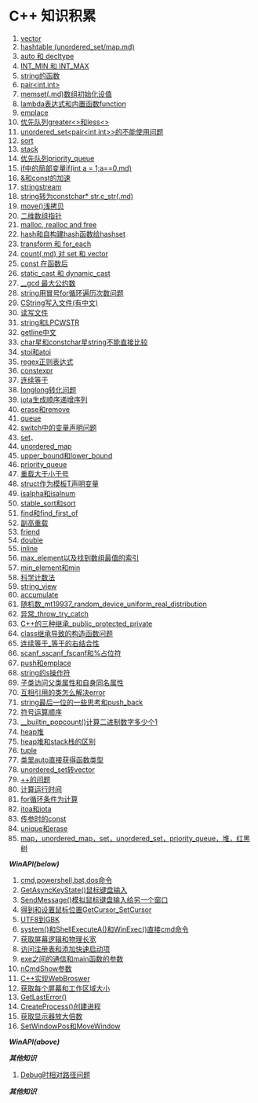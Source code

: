 #  C++ 知识积累
1. [vector](vector.md)
2. [hashtable (unordered_set/map.md)](hashtable(unordered_(set_map)).md)
3. [auto 和 decltype](auto和decltype.md)
4. [INT_MIN 和 INT_MAX](INT_MIN和INT_MAX.md)
5. [string的函数](string的函数.md)
6. [pair<int,int>](pair.md)
7. [memset(.md)数组初始化设值](memset数组初始化设值.md)
8. [lambda表达式和内置函数function](lamda表达式和内置函数function.md)
9. [emplace](emplace.md)
10. [优先队列greater<>和less<>](优先队列greater和less.md)
11. [unordered_set<pair<int,int>>的不能使用问题](unordered_set(pair)的不能使用问题.md)
12. [sort](sort.md)
13. [stack](stack.md)
14. [优先队列priority_queue](优先队列priority_queue.md)
15. [if中的局部变量if(int a = 1;a==0.md)](if中的局部变量if(;).md)
16. [&和const的加速](&和const的加速.md)
17. [stringstream](stringstream.md)
18. [string转为constchar* str.c_str(.md)](string转为constchar星指针c_str().md)
19. [move()浅拷贝](move()浅拷贝.md)
20. [二维数组指针](二维数组指针.md)
21. [malloc, realloc and free](malloc_realloc_free.md)
22. [hash<T>和自构建hash函数给hashset](hash和自构建hash函数给hashset.md)
23. [transform 和 for_each](transform和for_each.md)
24. [count(.md) 对 set 和 vector](count()对set和vector.md)
25. [const 在函数后](const在函数后.md)
26. [static_cast 和 dynamic_cast](static_cast和dynamic_cast.md)
27. [__gcd 最大公约数](非标准库的__gcd最大公约数.md)
28. [string用冒号for循环遍历次数问题](string用冒号for循环遍历次数问题.md)
29. [CString写入文件(有中文)](CString写入文件(有中文).md)
30. [读写文件](读写文件.md)
31. [string和LPCWSTR](string和LPCWSTR.md)
32. [getline中文](getline中文.md) 
33. [char星和constchar星string不能直接比较](char星和constchar星string不能直接比较.md)
34. [stoi和atoi](stoi和atoi.md)
35. [regex正则表达式](regex正则表达式.md)
36. [constexpr](constexpr.md)
37. [连续等于](连续等于.md)
38. [longlong转化问题](longlong转化问题.md)
39. [iota生成顺序递增序列](iota生成顺序递增序列.md)
40. [erase和remove](erase和remove.md)
41. [queue](queue.md)
42. [switch中的变量声明问题](switch中的变量声明问题.md)
43. [set](set.md)、
44. [unordered_map](unordered_map.md)
45. [upper_bound和lower_bound](upper_bound和lower_bound.md)
46. [priority_queue](priority_queue.md)
47. [重载大于小于号](重载大于小于号.md)
48. [struct作为模板T声明变量](struct作为模板T声明变量.md)
49. [isalpha和isalnum](isalpha和isalnum.md)
50. [stable_sort和sort](stable_sort和sort.md)
51. [find和find_first_of](find和find_first_of.md)
52. [副高重载](符号重载.md)
53. [friend](friend.md)
54. [double](double.md)
55. [inline](inline.md)
56. [max_element以及找到数组最值的索引](max_element以及找到数组最值的索引.md)
57. [min_element和min](min_element和min.md)
58. [科学计数法](科学计数法.md)
59. [string_view](string_view.md)
60. [accumulate](accumulate.md)
61. [随机数_mt19937_random_device_uniform_real_distribution](随机数_mt19937_random_device_uniform_real_distribution.md)
62. [异常_throw_try_catch](异常_throw_try_catch.md)
63. [C++的三种继承_public_protected_private](C++的三种继承_public_protected_private.md)
64. [class继承导致的构造函数问题](class继承导致的构造函数问题.md)
65. [连续等于_等于的右结合性](连续等于_等于的右结合性.md)
66. [scanf_sscanf_fscanf和%占位符](scanf_sscanf_fscanf和百分号占位符.md)
67. [push和emplace](push和emplace区别.md)
68. [string的s操作符](string的s操作符.md)
69. [子类访问父类属性和自身同名属性](子类访问父类属性和自身同名属性.md)
70. [互相引用的类怎么解决error](互相引用的类怎么解决error.md)
71. [string最后一位的一些思考和push_back](string最后一位的一些思考和push_back.md)
72. [符号运算顺序](符号运算顺序.md)
73. [__builtin_popcount()计算二进制数字多少个1](计算二进制数字多少个1__builtin_popcount().md)
74. [heap堆](heap堆.md)
75. [heap堆和stack栈的区别](heap堆和stack栈的区别.md)
76. [tuple](tuple.md)
77. [类里auto直接获得函数类型](类里auto直接获得函数类型.md)
78. [unordered_set转vector](unordered_set转vector.md)
79. [++的问题](++的问题.md)
80. [计算运行时间](计算运行时间.md)
81. [for循环条件为计算](for循环条件为计算.md)
82. [itoa和iota](itoa和iota.md)
83. [传参时的const](传参时的const.md)
84. [unique和erase](unique和erase.md)
85. [map，unordered_map，set，unordered_set，priority_queue，堆，红黑树](map，unordered_map，set，unordered_set，priority_queue，堆，红黑树.md)
    
***WinAPI(below)***

1.  [cmd,powershell,bat,dos命令](cmd,powershell,bat,dos命令.md)
2.  [GetAsyncKeyState()鼠标键盘输入](GetAsyncKeyState()鼠标键盘输入.md)
3.  [SendMessage()模拟鼠标键盘输入给另一个窗口](SendMessage()模拟鼠标键盘输入给另一个窗口.md)
4.  [得到和设置鼠标位置GetCursor_SetCursor](得到和设置鼠标位置GetCursor_SetCursor.md)
5.  [UTF8到GBK](UTF8到GBK.md)
6.  [system()和ShellExecuteA()和WinExec()直接cmd命令](system()和ShellExecuteA()和WinExec()直接cmd命令.md)
7.  [获取屏幕逻辑和物理长宽](获取屏幕逻辑和物理长宽.md)
8.  [访问注册表和添加快速启动项](访问注册表和添加快速启动项.md)
9.  [exe之间的通信和main函数的参数](exe之间的通信和main函数的参数.md)
10. [nCmdShow参数](nCmdShow参数.md)
11. [C++实现WebBroswer](C++实现WebBroswer.md)
12. [获取每个屏幕和工作区域大小](获取每个屏幕和工作区域大小.md)
13. [GetLastError()](GetLastError().md)
14. [CreateProcess()创建进程](CreateProcess()创建进程.md)
15. [获取显示器放大倍数](获取显示器放大倍数.md)
16. [SetWindowPos和MoveWindow](SetWindowPos和MoveWindow.md)

***WinAPI(above)***

***其他知识***

1. [Debug时相对路径问题](Debug时相对路径问题.md)

***其他知识***

